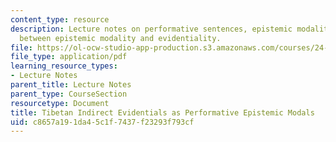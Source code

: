 ```yaml
---
content_type: resource
description: Lecture notes on performative sentences, epistemic modality, and connections
  between epistemic modality and evidentiality.
file: https://ol-ocw-studio-app-production.s3.amazonaws.com/courses/24-910-topics-in-linguistics-theory-spring-2003/c8657a191da45c1f7437f23293f793cf_3_epistemicperformative.pdf
file_type: application/pdf
learning_resource_types:
- Lecture Notes
parent_title: Lecture Notes
parent_type: CourseSection
resourcetype: Document
title: Tibetan Indirect Evidentials as Performative Epistemic Modals
uid: c8657a19-1da4-5c1f-7437-f23293f793cf
---
```

